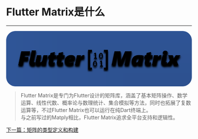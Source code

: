 # Flutter Matrix是什么  

---  

<div style="text-align: center;">
    <a href="https://pub.dev/packages/matply">
        <img src="design.png" alt="" style="border-radius: 20px; display: block;"/>
    </a>
</div>

> Flutter Matrix是专门为Flutter设计的矩阵库，涵盖了基本矩阵操作、数学运算、线性代数、概率论与数理统计、集合模拟等方法，同时也拓展了复数运算等，不过Flutter Matrix也可以运行在纯Dart终端上。  
> 与之前写过的Matply相比，Flutter Matrix追求全平台支持和逻辑性。

[下一篇：矩阵的类型定义和构建](API/define.md)